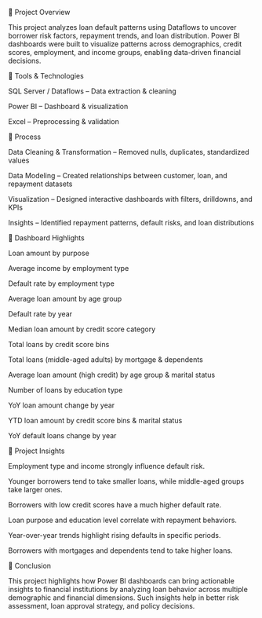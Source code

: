 🔹 Project Overview

This project analyzes loan default patterns using Dataflows to uncover borrower risk factors, repayment trends, and loan distribution. Power BI dashboards were built to visualize patterns across demographics, credit scores, employment, and income groups, enabling data-driven financial decisions.

🔹 Tools & Technologies

SQL Server / Dataflows – Data extraction & cleaning

Power BI – Dashboard & visualization

Excel – Preprocessing & validation

🔹 Process

Data Cleaning & Transformation – Removed nulls, duplicates, standardized values

Data Modeling – Created relationships between customer, loan, and repayment datasets

Visualization – Designed interactive dashboards with filters, drilldowns, and KPIs

Insights – Identified repayment patterns, default risks, and loan distributions

🔹 Dashboard Highlights

Loan amount by purpose

Average income by employment type

Default rate by employment type

Average loan amount by age group

Default rate by year

Median loan amount by credit score category

Total loans by credit score bins

Total loans (middle-aged adults) by mortgage & dependents

Average loan amount (high credit) by age group & marital status

Number of loans by education type

YoY loan amount change by year

YTD loan amount by credit score bins & marital status

YoY default loans change by year

🔹 Project Insights

Employment type and income strongly influence default risk.

Younger borrowers tend to take smaller loans, while middle-aged groups take larger ones.

Borrowers with low credit scores have a much higher default rate.

Loan purpose and education level correlate with repayment behaviors.

Year-over-year trends highlight rising defaults in specific periods.

Borrowers with mortgages and dependents tend to take higher loans.

🔹 Conclusion

This project highlights how Power BI dashboards can bring actionable insights to financial institutions by analyzing loan behavior across multiple demographic and financial dimensions. Such insights help in better risk assessment, loan approval strategy, and policy decisions.
